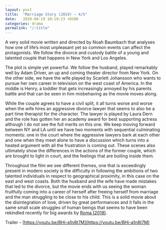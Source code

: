 ```yaml
---
layout: post
title:  "Marriage Story (2019) – 4/5"
date:   2020-09-19 10:19:23 +0100
categories: drama
permalink: "/:title"
---
```


A very solid movie written and directed by Noah Baumbach that analyses how one of life’s most unpleasant yet so common events can affect the protagonists. We follow the divorce and custody battle of a young and talented couple that happens in New York and Los Angeles.

The plot is simple yet powerful. We follow the husband, played remarkably well by Adam Driver, an up and coming theater director from New York. On the other side, we have the wife played by Scarlett Johansson who wants to pursue her own career in television on the west coast of America. In the middle is Henry, a toddler that gets increasingly annoyed by his parents battle and that can be seen in him misbehaving as the movie moves along.

While the couple agrees to have a civil split, it all turns worse and worse when the wife hires an aggressive divorce lawyer that seems to also be a part time therapist for the character. The lawyer is played by Laura Dern and the role has gotten her an academy award for best supporting actress although I do not see the full merits on this one. We keep moving forward between NY and LA until we have two moments with sequential culminating moments: one in the court where the aggressive lawyers bark at each other and one when they meet alone to have a discussion which turns into a heated argument with all the frustration is coming out. These scenes also ultimately show the differences in the actions of the former couple, which are brought to light in court, and the feelings that are boiling inside them.

Throughout the film we see different themes, one that is exceedingly present in modern society is the difficulty in following the ambitions of two talented individuals in respect to geographical proximity, in this case on the east and west coasts. Both the husband and the wife have made mistakes that led to the divorce, but the movie ends with us seeing the woman fruitfully coming into a career of herself after freeing herself from marriage and the man struggling to be close to his child. This is a solid movie about the disintegration of love, driven by great performances and it falls in the same small scale struggles of human beings that seems to have been rekindled recently for big awards by [Roma (2018)](https://youtu.be/sKVYRtE-kXI).

Trailer - [https://youtu.be/BHi-a1n8t7M](https://youtu.be/BHi-a1n8t7M)

